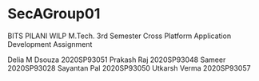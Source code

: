 # SecAGroup01
BITS PILANI WILP M.Tech. 3rd Semester Cross Platform Application Development Assignment

Delia M Dsouza  2020SP93051
Prakash Raj     2020SP93048
Sameer          2020SP93028
Sayantan Pal    2020SP93050
Utkarsh Verma   2020SP93057
